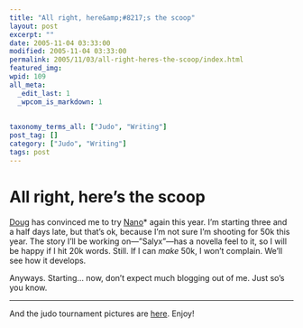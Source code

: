 ```yaml
---
title: "All right, here&amp;#8217;s the scoop"
layout: post
excerpt: ""
date: 2005-11-04 03:33:00
modified: 2005-11-04 03:33:00
permalink: 2005/11/03/all-right-heres-the-scoop/index.html
featured_img: 
wpid: 109
all_meta: 
  _edit_last: 1
  _wpcom_is_markdown: 1
  
  
taxonomy_terms_all: ["Judo", "Writing"]
post_tag: []
category: ["Judo", "Writing"]
tags: post
---
```


# All right, here&#8217;s the scoop

[Doug](http://dshoffman.blogspot.com/) has convinced me to try [Nano](http://www.nanowrimo.org/)\* again this year. I’m starting three and a half days late, but that’s ok, because I’m not sure I’m shooting for 50k this year. The story I’ll be working on—”Salyx”—has a novella feel to it, so I will be happy if I hit 20k words. Still. If I can *make* 50k, I won’t complain. We’ll see how it develops.

Anyways. Starting… now, don’t expect much blogging out of me. Just so’s you know.

- - - - - -

And the judo tournament pictures are [here](http://www.flickr.com/photos/pj/tags/brandonopen2005/). Enjoy!